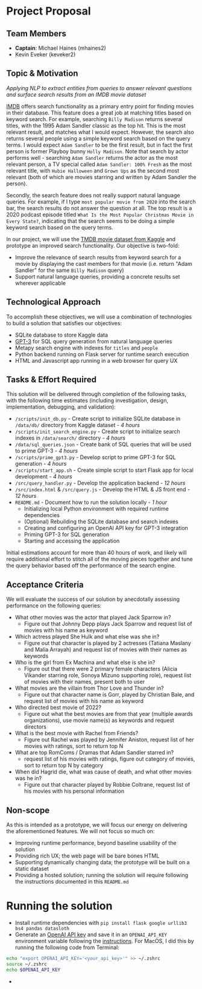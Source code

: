 
# Project Proposal

## Team Members

* **Captain**: Michael Haines (mhaines2)
* Kevin Eveker (keveker2)

## Topic & Motivation

*Applying NLP to extract entities from queries to answer relevant questions and surface search results from an IMDB movie dataset*

[IMDB](https://imdb.com) offers search functionality as a primary entry point for finding movies in their database.  This feature does a great job at matching titles based on keyword search. For example, searching `Billy Madison` returns several titles, with the 1995 Adam Sandler classic as the top hit. This is the most relevant result, and matches what I would expect. However, the search also returns several people using a simple keyword search based on the query terms. I would expect `Adam Sandler` to be the first result, but in fact the first person is former Playboy bunny `Holly Madison`. Note that search by actor performs well - searching `Adam Sandler` returns the actor as the most relevant person, a TV special called `Adam Sandler: 100% Fresh` as the most relevant title, with `Hubie Halloween` and `Grown Ups` as the second most relevant (both of which are movies starring and written by Adam Sandler the person).

Secondly, the search feature does not really support natural language queries. For example, if I type `most popular movie from 2020` into the search bar, the search results do not answer the question at all. The top result is a 2020 podcast episode titled `What Is the Most Popular Christmas Movie in Every State?`, indicating that the search seems to be doing a simple keyword search based on the query terms.

In our project, we will use the [TMDB movie dataset from Kaggle](https://www.kaggle.com/datasets/tmdb/tmdb-movie-metadata) and prototype an improved search functionality. Our objective is two-fold:

* Improve the relevance of search results from keyword search for a movie by displaying the cast members for that movie (i.e. return "Adam Sandler" for the same `Billy Madison` query)
* Support natural language queries, providing a concrete results set wherever applicable

## Technological Approach

To accomplish these objectives, we will use a combination of technologies to build a solution that satisfies our objectives:

* SQLite database to store Kaggle data
* [GPT-3](https://openai.com/api/) for SQL query generation from natural language queries
* Metapy search engine with indexes for `titles` and `people`
* Python backend running on Flask server for runtime search execution
* HTML and Javascript app running in a web browser for query UX

## Tasks & Effort Required

This solution will be delivered through completion of the following tasks, with the following time estimates (including investigation, design, implementation, debugging, and validation):

* `/scripts/init_db.py` - Create script to initialize SQLite database in `/data/db/` directory from Kaggle dataset - *4 hours*
* `/scripts/init_search_engine.py` - Create script to initialize search indexes in `/data/search/` directory - *4 hours*
* `/data/sql_queries.json` - Create bank of SQL queries that will be used to prime GPT-3 - *4 hours*
* `/scripts/prime_gpt3.py` - Develop script to prime GPT-3 for SQL generation - *4 hours*
* `/scripts/start_app.sh` - Create simple script to start Flask app for local development - *4 hours*
* `/src/query_handler.py` - Develop the application backend - *12 hours*
* `/src/index.html` & `/src/query.js` - Develop the HTML & JS front end - *12 hours*
* `README.md` - Document how to run the solution locally - *1 hour*
    * Initializing local Python environment with required runtime dependencies
    * (Optional) Rebuilding the SQLite database and search indexes
    * Creating and configuring an OpenAI API key for GPT-3 integration
    * Priming GPT-3 for SQL generation
    * Starting and accessing the application

Initial estimations account for more than 40 hours of work, and likely will require additional effort to stitch all of the moving pieces together and tune the query behavior based off the performance of the search engine.

## Acceptance Criteria

We will evaluate the success of our solution by anecdotally assessing performance on the following queries:

* What other movies was the actor that played Jack Sparrow in?
    * Figure out that Johnny Depp plays Jack Sparrow and request list of movies with his name as keyword
* Which actress played She Hulk and what else was she in?
    * Figure out that character is played by 2 actresses (Tatiana Maslany and Malia Arrayah) and request list of movies with their names as keywords
* Who is the girl from Ex Machina and what else is she in?
    * Figure out that there were 2 primary female characters (Alicia Vikander starring role, Sonoya Mizuno supporting role), request list of movies with their names, present both to user
* What movies are the villain from Thor Love and Thunder in?
    * Figure out that character name is Gorr, played by Christian Bale, and request list of movies with his name as keyword
* Who directed best movie of 2022?
    * Figure out what the best movies are from that year (multiple awards organizations), use movie name(s) as keywords and request directors
* What is the best movie with Rachel from Friends?
    * Figure out Rachel was played by Jennifer Aniston, request list of her movies with ratings, sort to return top N
* What are top RomComs / Dramas that Adam Sandler starred in?
    * request list of his movies with ratings, figure out category of movies, sort to return top N by category
* When did Hagrid die, what was cause of death, and what other movies was he in?
    * Figure out that character played by Robbie Coltrane, request list of his movies with his personal information



## Non-scope

As this is intended as a prototype, we will focus our energy on delivering the aforementioned features. We will not focus so much on:

* Improving runtime performance, beyond baseline usability of the solution
* Providing rich UX; the web page will be bare bones HTML
* Supporting dynamically changing data; the prototype will be built on a static dataset
* Providing a hosted solution; running the solution will require following the instructions documented in this `README.md`

# Running the solution

* Install runtime dependencies with `pip install flask google urllib3 bs4 pandas datasloth`
* Generate an [OpenAI API key](https://beta.openai.com/account/api-keys) and save it in an `OPENAI_API_KEY` environment variable following the [instructions](https://help.openai.com/en/articles/5112595-best-practices-for-api-key-safety). For MacOS, I did this by running the following code from Terminal:

```bash
echo "export OPENAI_API_KEY='<your_api_key>'" >> ~/.zshrc
source ~/.zshrc
echo $OPENAI_API_KEY
```

* 